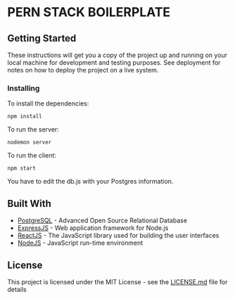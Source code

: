 # PERN STACK BOILERPLATE

## Getting Started

These instructions will get you a copy of the project up and running on your local machine for development and testing purposes. See deployment for notes on how to deploy the project on a live system.

### Installing

To install the dependencies:

```
npm install
```

To run the server:
```
nodemon server
```

To run the client:
```
npm start
```

You have to edit the db.js with your Postgres information.

## Built With

* [PostgreSQL](https://www.postgresql.org) - Advanced Open Source Relational Database
* [ExpressJS](https://expressjs.com/) - Web application framework for Node.js
* [ReactJS](https://reactjs.org/) - The JavaScript library used for building the user interfaces
* [NodeJS](https://nodejs.org/en/) - JavaScript run-time environment

## License

This project is licensed under the MIT License - see the [LICENSE.md](LICENSE.md) file for details
